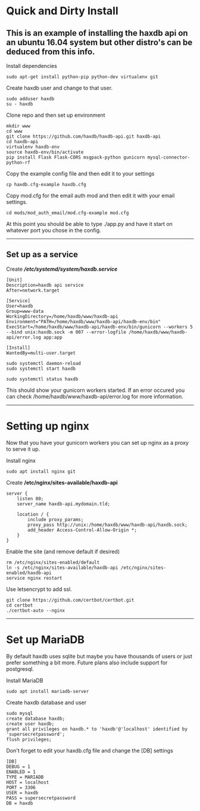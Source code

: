 # Quick and Dirty Install
This is an example of installing the haxdb api on an ubuntu 16.04 system but other distro's can be deduced from this info.
---

Install dependencies
```
sudo apt-get install python-pip python-dev virtualenv git
```

Create haxdb user and change to that user.
```
sudo adduser haxdb
su - haxdb
```

Clone repo and then set up environment
```
mkdir www
cd www
git clone https://github.com/haxdb/haxdb-api.git haxdb-api
cd haxdb-api
virtualenv haxdb-env
source haxdb-env/bin/activate
pip install Flask Flask-CORS msgpack-python gunicorn mysql-connector-python-rf
```

Copy the example config file and then edit it to your settings
```
cp haxdb.cfg-example haxdb.cfg

```

Copy mod.cfg for the email auth mod and then edit it with your email settings.
```
cd mods/mod_auth_email/mod.cfg-example mod.cfg
```

At this point you should be able to type ./app.py and have it start on whatever port you chose in the config.

---

## Set up as a service

Create ***/etc/systemd/system/haxdb.service***
```
[Unit]
Description=haxdb api service
After=network.target

[Service]
User=haxdb
Group=www-data
WorkingDirectory=/home/haxdb/www/haxdb-api
Environment="PATH=/home/haxdb/www/haxdb-api/haxdb-env/bin"
ExecStart=/home/haxdb/www/haxdb-api/haxdb-env/bin/gunicorn --workers 5 --bind unix:haxdb.sock -m 007 --error-logfile /home/haxdb/www/haxdb-api/error.log app:app

[Install]
WantedBy=multi-user.target
```

```
sudo systemctl daemon-reload
sudo systemctl start haxdb

sudo systemctl status haxdb
```
This should show your gunicorn workers started.  If an error occured you can check /home/haxdb/www/haxdb-api/error.log for more information.

---

# Setting up nginx

Now that you have your gunicorn workers you can set up nginx as a proxy to serve it up.

Install nginx
```
sudo apt install nginx git
```


Create **/etc/nginx/sites-available/haxdb-api**
```
server {
    listen 80;
    server_name haxdb-api.mydomain.tld;

    location / {
        include proxy_params;
        proxy_pass http://unix:/home/haxdb/www/haxdb-api/haxdb.sock;
        add_header Access-Control-Allow-Origin *;
    }
}
```

Enable the site (and remove default if desired)
```
rm /etc/nginx/sites-enabled/default
ln -s /etc/nginx/sites-available/haxdb-api /etc/nginx/sites-enabled/haxdb-api
service nginx restart
```

Use letsencrypt to add ssl.
```
git clone https://github.com/certbot/certbot.git
cd certbot
./certbot-auto --nginx
```

---

# Set up MariaDB
By default haxdb uses sqlite but maybe you have thousands of users or just prefer something a bit more.  Future plans also include support for postgresql.

Install MariaDB
```
sudo apt install mariadb-server
```

Create haxdb database and user
```
sudo mysql
create database haxdb;
create user haxdb;
grant all privileges on haxdb.* to 'haxdb'@'localhost' identified by 'supersecretpassword';
flush privileges;
```

Don't forget to edit your haxdb.cfg file and change the [DB] settings
```
[DB]
DEBUG = 1
ENABLED = 1
TYPE = MARIADB
HOST = localhost
PORT = 3306
USER = haxdb
PASS = supersecretpassword
DB = haxdb
```
